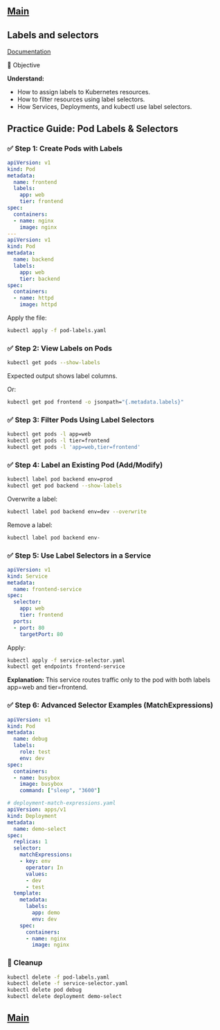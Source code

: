 [Main](../README.md)
---

## Labels and selectors

[Documentation](https://kubernetes.io/docs/concepts/overview/working-with-objects/labels/)

🎯 Objective

__Understand:__
* How to assign labels to Kubernetes resources.
* How to filter resources using label selectors.
* How Services, Deployments, and kubectl use label selectors.

## Practice Guide: Pod Labels & Selectors

### ✅ Step 1: Create Pods with Labels

```yaml
apiVersion: v1
kind: Pod
metadata:
  name: frontend
  labels:
    app: web
    tier: frontend
spec:
  containers:
  - name: nginx
    image: nginx
---
apiVersion: v1
kind: Pod
metadata:
  name: backend
  labels:
    app: web
    tier: backend
spec:
  containers:
  - name: httpd
    image: httpd
```

Apply the file:
```bash
kubectl apply -f pod-labels.yaml
```


### ✅ Step 2: View Labels on Pods

```bash
kubectl get pods --show-labels
```

Expected output shows label columns.

Or:
```bash
kubectl get pod frontend -o jsonpath="{.metadata.labels}"
```

### ✅ Step 3: Filter Pods Using Label Selectors

```bash
kubectl get pods -l app=web
kubectl get pods -l tier=frontend
kubectl get pods -l 'app=web,tier=frontend'
```

### ✅ Step 4: Label an Existing Pod (Add/Modify)

```bash
kubectl label pod backend env=prod
kubectl get pod backend --show-labels
```

Overwrite a label:

```bash
kubectl label pod backend env=dev --overwrite
```
Remove a label:
```bash
kubectl label pod backend env-
```


### ✅ Step 5: Use Label Selectors in a Service

```yaml
apiVersion: v1
kind: Service
metadata:
  name: frontend-service
spec:
  selector:
    app: web
    tier: frontend
  ports:
  - port: 80
    targetPort: 80
```
Apply:
```bash
kubectl apply -f service-selector.yaml
kubectl get endpoints frontend-service
```

__Explanation:__ This service routes traffic only to the pod with both labels app=web and tier=frontend.


### ✅ Step 6: Advanced Selector Examples (MatchExpressions)
```yaml
apiVersion: v1
kind: Pod
metadata:
  name: debug
  labels:
    role: test
    env: dev
spec:
  containers:
  - name: busybox
    image: busybox
    command: ["sleep", "3600"]

# deployment-match-expressions.yaml
apiVersion: apps/v1
kind: Deployment
metadata:
  name: demo-select
spec:
  replicas: 1
  selector:
    matchExpressions:
    - key: env
      operator: In
      values:
      - dev
      - test
  template:
    metadata:
      labels:
        app: demo
        env: dev
    spec:
      containers:
      - name: nginx
        image: nginx

```

### 🧼 Cleanup

```bash
kubectl delete -f pod-labels.yaml
kubectl delete -f service-selector.yaml
kubectl delete pod debug
kubectl delete deployment demo-select
```


[Main](../README.md)
---